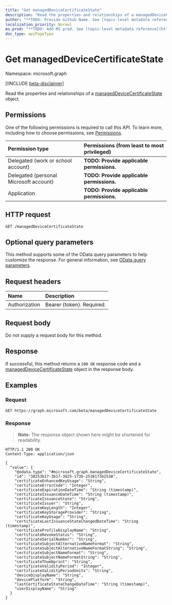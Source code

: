 ```yaml
---
title: "Get managedDeviceCertificateState"
description: "Read the properties and relationships of a managedDeviceCertificateState object."
author: "**TODO: Provide Github Name. See [topic-level metadata reference](https://msgo.azurewebsites.net/add/document/guidelines/metadata.html#topic-level-metadata)**"
localization_priority: Normal
ms.prod: "**TODO: Add MS prod. See [topic-level metadata reference](https://msgo.azurewebsites.net/add/document/guidelines/metadata.html#topic-level-metadata)**"
doc_type: apiPageType
---
```


# Get managedDeviceCertificateState
Namespace: microsoft.graph

[!INCLUDE [beta-disclaimer](../../includes/beta-disclaimer.md)]

Read the properties and relationships of a [managedDeviceCertificateState](../resources/manageddevicecertificatestate.md) object.

## Permissions
One of the following permissions is required to call this API. To learn more, including how to choose permissions, see [Permissions](/graph/permissions-reference).

|Permission type|Permissions (from least to most privileged)|
|:---|:---|
|Delegated (work or school account)|**TODO: Provide applicable permissions.**|
|Delegated (personal Microsoft account)|**TODO: Provide applicable permissions.**|
|Application|**TODO: Provide applicable permissions.**|

## HTTP request

<!-- {
  "blockType": "ignored"
}
-->
``` http
GET /managedDeviceCertificateState
```

## Optional query parameters
This method supports some of the OData query parameters to help customize the response. For general information, see [OData query parameters](/graph/query-parameters).

## Request headers
|Name|Description|
|:---|:---|
|Authorization|Bearer {token}. Required.|

## Request body
Do not supply a request body for this method.

## Response

If successful, this method returns a `200 OK` response code and a [managedDeviceCertificateState](../resources/manageddevicecertificatestate.md) object in the response body.

## Examples

### Request
<!-- {
  "blockType": "request",
  "name": "get_manageddevicecertificatestate"
}
-->
``` http
GET https://graph.microsoft.com/beta/managedDeviceCertificateState
```


### Response
>**Note:** The response object shown here might be shortened for readability.
<!-- {
  "blockType": "response",
  "truncated": true,
  "@odata.type": "microsoft.graph.managedDeviceCertificateState"
}
-->
``` http
HTTP/1.1 200 OK
Content-Type: application/json

{
  "value": {
    "@odata.type": "#microsoft.graph.managedDeviceCertificateState",
    "id": "38253b17-3b17-3825-173b-2538173b2538",
    "certificateEnhancedKeyUsage": "String",
    "certificateErrorCode": "Integer",
    "certificateExpirationDateTime": "String (timestamp)",
    "certificateIssuanceDateTime": "String (timestamp)",
    "certificateIssuanceState": "String",
    "certificateIssuer": "String",
    "certificateKeyLength": "Integer",
    "certificateKeyStorageProvider": "String",
    "certificateKeyUsage": "String",
    "certificateLastIssuanceStateChangedDateTime": "String (timestamp)",
    "certificateProfileDisplayName": "String",
    "certificateRevokeStatus": "String",
    "certificateSerialNumber": "String",
    "certificateSubjectAlternativeNameFormat": "String",
    "certificateSubjectAlternativeNameFormatString": "String",
    "certificateSubjectNameFormat": "String",
    "certificateSubjectNameFormatString": "String",
    "certificateThumbprint": "String",
    "certificateValidityPeriod": "Integer",
    "certificateValidityPeriodUnits": "String",
    "deviceDisplayName": "String",
    "devicePlatform": "String",
    "lastCertificateStateChangeDateTime": "String (timestamp)",
    "userDisplayName": "String"
  }
}
```

